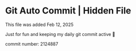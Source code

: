 # Git Auto Commit | Hidden File

This file was added Feb 12, 2025

Just for fun and keeping my daily git commit active 🤪

commit number: 2124887
